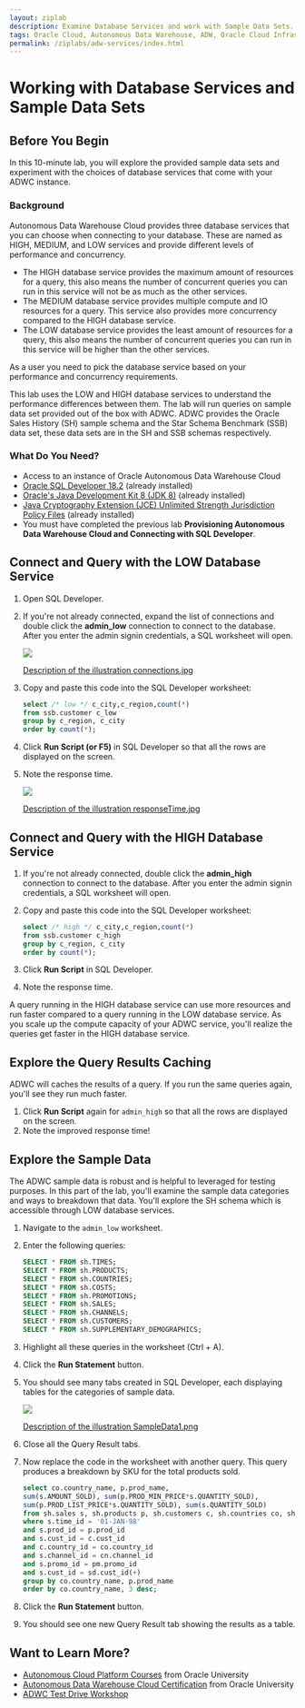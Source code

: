 ```yaml
---
layout: ziplab
description: Examine Database Services and work with Sample Data Sets.
tags: Oracle Cloud, Autonomous Data Warehouse, ADW, Oracle Cloud Infrastructure, OCI
permalink: /ziplabs/adw-services/index.html
---
```

# Working with Database Services and Sample Data Sets #

## Before You Begin ##
In this 10-minute lab, you will explore the provided sample data sets and experiment with the choices of database services that come with your ADWC instance.

### Background ###
Autonomous Data Warehouse Cloud provides three database services that you can choose when connecting to your database. These are named as HIGH, MEDIUM, and LOW services and provide different levels of performance and concurrency. 

* The HIGH database service provides the maximum amount of resources for a query, this also means the number of concurrent queries you can run in this service will not be as much as the other services. 
* The MEDIUM database service provides multiple compute and IO resources for a query. This service also provides more concurrency compared to the HIGH database service. 
* The LOW database service provides the least amount of resources for a query, this also means the number of concurrent queries you can run in this service will be higher than the other services. 

As a user you need to pick the database service based on your performance and concurrency requirements.

This lab uses the LOW and HIGH database services to understand the performance differences between them. The lab will run queries on sample data set provided out of the box with ADWC. ADWC provides the Oracle Sales History (SH) sample schema and the Star Schema Benchmark (SSB) data set, these data sets are in the SH and SSB schemas respectively. 


### What Do You Need? ###
* Access to an instance of Oracle Autonomous Data Warehouse Cloud
* [Oracle SQL Developer 18.2](http://www.oracle.com/technetwork/developer-tools/sql-developer/overview/index.html)  (already installed)
* [Oracle's Java Development Kit 8 (JDK 8)](http://www.oracle.com/technetwork/java/javase/downloads/index.html) (already installed)
* [Java Cryptography Extension (JCE) Unlimited Strength Jurisdiction Policy Files](https://www.oracle.com/technetwork/java/javase/downloads/jce8-download-2133166.html) (already installed)
* You must have completed the previous lab **Provisioning Autonomous Data Warehouse Cloud and Connecting with SQL Developer**.


## Connect and Query with the LOW Database Service ##
1. Open SQL Developer. 
2. If you're not already connected, expand the list of connections and double click the **admin_low** connection to connect to the database. After you enter the admin signin credentials, a SQL worksheet will open.

    ![](img/connections.jpg)

    [Description of the illustration connections.jpg](files/connections.txt)

3. Copy and paste this code into the SQL Developer worksheet:

   ````SQL
   select /* low */ c_city,c_region,count(*)
   from ssb.customer c_low
   group by c_region, c_city
   order by count(*);
   ````

4. Click **Run Script (or F5)** in SQL Developer so that all the rows are displayed on the screen.
5. Note the response time.
    
    ![](img/responseTime.jpg)

    [Description of the illustration responseTime.jpg](files/responseTime.txt)


## Connect and Query with the HIGH Database Service ##
1. If you're not already connected, double click the **admin_high** connection to connect to the database. After you enter the admin signin credentials, a SQL worksheet will open.
2. Copy and paste this code into the SQL Developer worksheet:

   ````SQL
   select /* high */ c_city,c_region,count(*) 
   from ssb.customer c_high
   group by c_region, c_city
   order by count(*);
   ````

3. Click **Run Script** in SQL Developer.
4. Note the response time.

A query running in the HIGH database service can use more resources and run faster compared to a query running in the LOW database service. As you scale up the compute capacity of your ADWC service, you'll realize the queries get faster in the HIGH database service.


## Explore the Query Results Caching ##
ADWC will caches the results of a query. If you run the same queries again, you'll see they run much faster.

1. Click **Run Script** again for `admin_high` so that all the rows are displayed on the screen.
2. Note the improved response time!


## Explore the Sample Data ##
The ADWC sample data is robust and is helpful to leveraged for testing purposes. In this part of the lab, you'll examine the sample data categories and ways to breakdown that data. You'll explore the SH schema which is accessible through LOW database services.

1. Navigate to the `admin_low` worksheet.
2. Enter the following queries:
   ````SQL
   SELECT * FROM sh.TIMES;
   SELECT * FROM sh.PRODUCTS;
   SELECT * FROM sh.COUNTRIES;
   SELECT * FROM sh.COSTS;
   SELECT * FROM sh.PROMOTIONS;
   SELECT * FROM sh.SALES;
   SELECT * FROM sh.CHANNELS;
   SELECT * FROM sh.CUSTOMERS;
   SELECT * FROM sh.SUPPLEMENTARY_DEMOGRAPHICS;
   ````
3. Highlight all these queries in the worksheet (Ctrl + A).
4. Click the **Run Statement** button.
5. You should see many tabs created in SQL Developer, each displaying tables for the categories of sample data.

    ![](img/SampleData1.png)

    [Description of the illustration SampleData1.png](files/SampleData1.txt)

6. Close all the Query Result tabs.
7. Now replace the code in the worksheet with another query. This query produces a breakdown by SKU for the total products sold.
   ````SQL
   select co.country_name, p.prod_name,
   sum(s.AMOUNT_SOLD), sum(p.PROD_MIN_PRICE*s.QUANTITY_SOLD), 
   sum(p.PROD_LIST_PRICE*s.QUANTITY_SOLD), sum(s.QUANTITY_SOLD)
   from sh.sales s, sh.products p, sh.customers c, sh.countries co, sh.channels cn, sh.PROMOTIONS pm, sh.SUPPLEMENTARY_DEMOGRAPHICS sd
   where s.time_id = '01-JAN-98'
   and s.prod_id = p.prod_id
   and s.cust_id = c.cust_id
   and c.country_id = co.country_id
   and s.channel_id = cn.channel_id
   and s.promo_id = pm.promo_id
   and s.cust_id = sd.cust_id(+)
   group by co.country_name, p.prod_name
   order by co.country_name, 3 desc;
   ````
8. Click the **Run Statement** button.
9. You should see one new Query Result tab showing the results as a table.


## Want to Learn More? ##
* [Autonomous Cloud Platform Courses](https://learn.oracle.com/pls/web_prod-plq-dad/dl4_pages.getpage?page=dl4homepage&get_params=offering:35573#filtersGroup1=&filtersGroup2=.f667&filtersGroup3=&filtersGroup4=&filtersGroup5=&filtersSearch=) from Oracle University 
* [Autonomous Data Warehouse Cloud Certification](https://education.oracle.com/es/data-management/autonomous-data-warehouse-cloud/product_807?certPage=true) from Oracle University
* [ADWC Test Drive Workshop](https://oracle.github.io/learning-library/workshops/journey4-adwc/?page=README.md)
